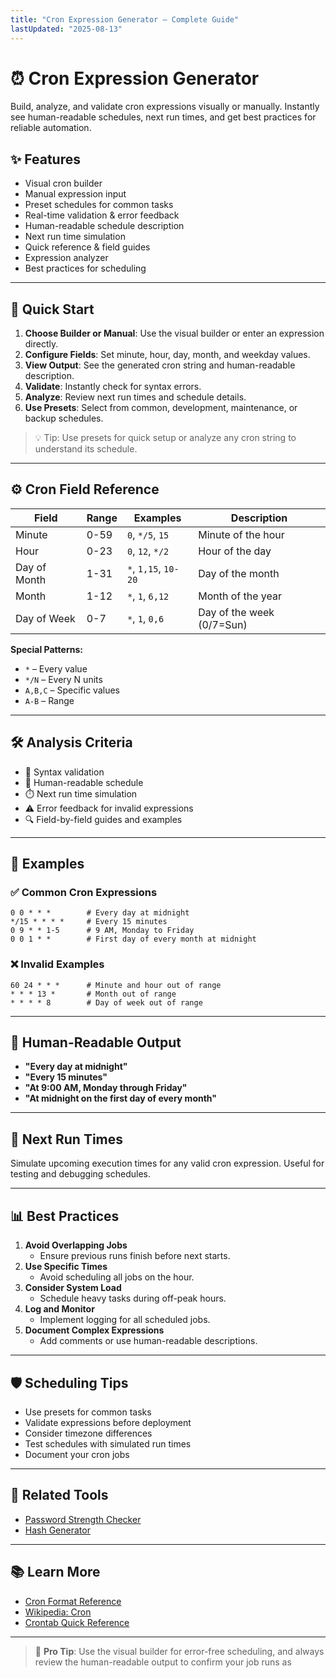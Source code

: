 ```yaml
---
title: "Cron Expression Generator – Complete Guide"
lastUpdated: "2025-08-13"
---
```


# ⏰ Cron Expression Generator

Build, analyze, and validate cron expressions visually or manually. Instantly see human-readable schedules, next run times, and get best practices for reliable automation.

## ✨ Features

- Visual cron builder
- Manual expression input
- Preset schedules for common tasks
- Real-time validation & error feedback
- Human-readable schedule description
- Next run time simulation
- Quick reference & field guides
- Expression analyzer
- Best practices for scheduling

---

## 🚀 Quick Start

1. **Choose Builder or Manual**: Use the visual builder or enter an expression directly.
2. **Configure Fields**: Set minute, hour, day, month, and weekday values.
3. **View Output**: See the generated cron string and human-readable description.
4. **Validate**: Instantly check for syntax errors.
5. **Analyze**: Review next run times and schedule details.
6. **Use Presets**: Select from common, development, maintenance, or backup schedules.

> 💡 Tip: Use presets for quick setup or analyze any cron string to understand its schedule.

---

## ⚙️ Cron Field Reference

| Field         | Range      | Examples         | Description                |
|---------------|------------|------------------|----------------------------|
| Minute        | 0-59       | `0`, `*/5`, `15` | Minute of the hour         |
| Hour          | 0-23       | `0`, `12`, `*/2` | Hour of the day            |
| Day of Month  | 1-31       | `*`, `1,15`, `10-20` | Day of the month      |
| Month         | 1-12       | `*`, `1`, `6,12` | Month of the year          |
| Day of Week   | 0-7        | `*`, `1`, `0,6`  | Day of the week (0/7=Sun)  |

**Special Patterns:**
- `*` – Every value
- `*/N` – Every N units
- `A,B,C` – Specific values
- `A-B` – Range

---

## 🛠️ Analysis Criteria

- 📝 Syntax validation
- 📅 Human-readable schedule
- ⏱️ Next run time simulation
- ⚠️ Error feedback for invalid expressions
- 🔍 Field-by-field guides and examples

---

## 🧪 Examples

### ✅ Common Cron Expressions

```
0 0 * * *        # Every day at midnight
*/15 * * * *     # Every 15 minutes
0 9 * * 1-5      # 9 AM, Monday to Friday
0 0 1 * *        # First day of every month at midnight
```

### ❌ Invalid Examples

```
60 24 * * *      # Minute and hour out of range
* * * 13 *       # Month out of range
* * * * 8        # Day of week out of range
```

---

## 🔎 Human-Readable Output

- **"Every day at midnight"**
- **"Every 15 minutes"**
- **"At 9:00 AM, Monday through Friday"**
- **"At midnight on the first day of every month"**

---

## 📅 Next Run Times

Simulate upcoming execution times for any valid cron expression. Useful for testing and debugging schedules.

---

## 📊 Best Practices

1. **Avoid Overlapping Jobs**
   - Ensure previous runs finish before next starts.
2. **Use Specific Times**
   - Avoid scheduling all jobs on the hour.
3. **Consider System Load**
   - Schedule heavy tasks during off-peak hours.
4. **Log and Monitor**
   - Implement logging for all scheduled jobs.
5. **Document Complex Expressions**
   - Add comments or use human-readable descriptions.

---

## 🛡️ Scheduling Tips

* Use presets for common tasks
* Validate expressions before deployment
* Consider timezone differences
* Test schedules with simulated run times
* Document your cron jobs

---

## 🔗 Related Tools

* [Password Strength Checker](/dashboard/tools/password-strength-checker)
* [Hash Generator](/dashboard/tools/hash-generator)

---

## 📚 Learn More

* [Cron Format Reference](https://crontab.guru/)
* [Wikipedia: Cron](https://en.wikipedia.org/wiki/Cron)
* [Crontab Quick Reference](https://www.adminschoice.com/crontab-quick-reference)

---

> 🧠 **Pro Tip**: Use the visual builder for error-free scheduling, and always review the human-readable output to confirm your job runs as